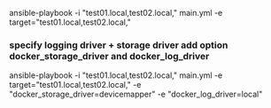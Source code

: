 ansible-playbook -i "test01.local,test02.local,"  main.yml -e target="test01.local,test02.local,"


### specify logging driver + storage driver add option  docker_storage_driver and docker_log_driver


ansible-playbook -i "test01.local,test02.local,"  main.yml -e target="test01.local,test02.local," -e "docker_storage_driver=devicemapper" -e "docker_log_driver=local"